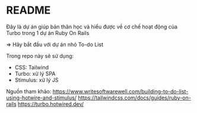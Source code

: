 # README

Đây là dự án giúp bản thân học và hiểu được về cơ chế hoạt động của Turbo trong 1 dự án Ruby On Rails

=> Hãy bắt đầu với dự án nhỏ To-do List

Trong repo này sẽ sử dụng:

- CSS: Tailwind
- Turbo: xử lý SPA
- Stimulus: xử lý JS

Nguồn tham khảo:
https://www.writesoftwarewell.com/building-to-do-list-using-hotwire-and-stimulus/
https://tailwindcss.com/docs/guides/ruby-on-rails
https://turbo.hotwired.dev/
